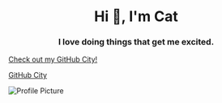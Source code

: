 <h1 align="center">Hi 👋, I'm Cat</h1>
<h3 align="center">I love doing things that get me excited.</h3>

[Check out my GitHub City!](https://honzaap.github.io/GithubCity/?name=Once-a-deadcat&year=2023)

[GitHub City](https://raw.githubusercontent.com/Once-a-deadcat/Once-a-deadcat/main/screenshot.png)


<img src="https://raw.githubusercontent.com/Once-a-deadcat/Once-a-deadcat/main/profile.png" alt="Profile Picture">



